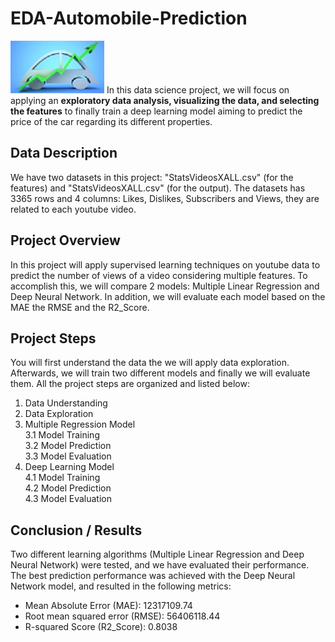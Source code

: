 # EDA-Automobile-Prediction
![Image](car1.jpg)
In this data science project, we will focus on applying an **exploratory data analysis, visualizing the data, and selecting the features** to finally train a deep learning model aiming to predict the price of the car regarding its different properties.
## Data Description
We have two datasets in this project: "StatsVideosXALL.csv" (for the features) and "StatsVideosXALL.csv" (for the output).
The datasets has 3365 rows and 4 columns: Likes, Dislikes, Subscribers and Views, they are related to each youtube video. 
## Project Overview
In this project will apply supervised learning techniques on youtube data to predict the number of views of a video considering multiple features. 
To accomplish this, we will compare 2 models: Multiple Linear Regression and Deep Neural Network. In addition, we will evaluate each model based on the MAE
the RMSE and the R2_Score.
## Project Steps
You will first understand the data the we will apply data exploration. Afterwards, we will train two different models and finally we will evaluate them.
All the project steps are organized and listed below:
1. Data Understanding
2. Data Exploration
3. Multiple Regression Model \
3.1 Model Training \
3.2 Model Prediction \
3.3 Model Evaluation 
4. Deep Learning Model \
4.1 Model Training \
4.2 Model Prediction \
4.3 Model Evaluation  
## Conclusion / Results
Two different learning algorithms (Multiple Linear Regression and Deep Neural Network) were tested, and we have evaluated their performance.
The best prediction performance was achieved with the Deep Neural Network model, and resulted in the following metrics:

* Mean Absolute Error (MAE): 12317109.74
* Root mean squared error (RMSE): 56406118.44
* R-squared Score (R2_Score): 0.8038
